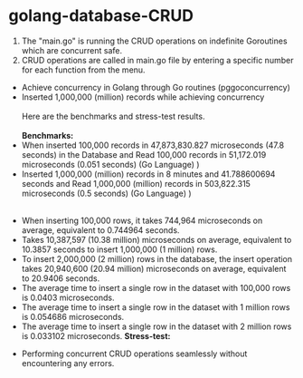 # golang-database-CRUD
1. The "main.go" is running the CRUD operations on indefinite Goroutines which are concurrent safe. <br />
2. CRUD operations are called in main.go file by entering a specific number for each function from the menu.
+ Achieve concurrency in Golang through Go routines (pggoconcurrency) <br />
+ Inserted 1,000,000 (million) records while achieving concurrency <br /> <br />
Here are the benchmarks and stress-test results. <br /><br />
**Benchmarks:** <br />
+ When inserted 100,000 records in 47,873,830.827 microseconds (47.8 seconds) in the Database and Read 100,000 records in 51,172.019 microseconds (0.051 seconds) (Go Language) ) <br />
+ Inserted 1,000,000 (million) records in 8 minutes and 41.788600694 seconds and Read 1,000,000 (million) records in 503,822.315 microseconds (0.5 seconds) (Go Language) ) <br /><br />
- When inserting 100,000 rows, it takes 744,964 microseconds on average, equivalent to 0.744964 seconds.
- Takes 10,387,597 (10.38 million) microseconds on average, equivalent to 10.3857 seconds to insert 1,000,000 (1 million) rows.
- To insert 2,000,000 (2 million) rows in the database, the insert operation takes 20,940,600 (20.94 million) microseconds on average, equivalent to 20.9406 seconds.
- The average time to insert a single row in the dataset with 100,000 rows is 0.0403 microseconds.
- The average time to insert a single row in the dataset with 1 million rows is 0.054686 microseconds.
- The average time to insert a single row in the dataset with 2 million rows is 0.033102 microseconds.
**Stress-test:** <br />
+ Performing concurrent CRUD operations seamlessly without encountering any errors. <br />
